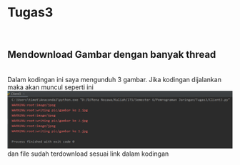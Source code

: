 # Tugas3
<br/>

<h2>Mendownload Gambar dengan banyak thread</h2>
<br>
Dalam kodingan ini saya mengunduh 3 gambar. Jika kodingan dijalankan maka akan muncul seperti ini
<br>
<img src="pic/terminal.png">
<br>
dan file sudah terdownload sesuai link dalam kodingan
